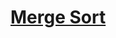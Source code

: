 # [Merge Sort](https://github.com/trekhleb/javascript-algorithms/tree/master/src/algorithms/sorting/merge-sort)
